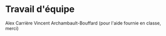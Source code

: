 # Travail d'équipe

Alex Carrière
Vincent Archambault-Bouffard (pour l'aide fournie en classe, merci)
